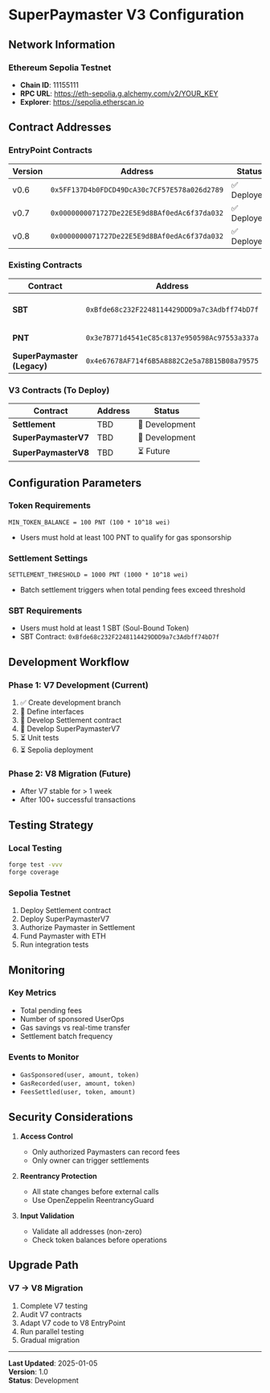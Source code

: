 # SuperPaymaster V3 Configuration

## Network Information

### Ethereum Sepolia Testnet
- **Chain ID**: 11155111
- **RPC URL**: https://eth-sepolia.g.alchemy.com/v2/YOUR_KEY
- **Explorer**: https://sepolia.etherscan.io

## Contract Addresses

### EntryPoint Contracts
| Version | Address | Status |
|---------|---------|--------|
| v0.6 | `0x5FF137D4b0FDCD49DcA30c7CF57E578a026d2789` | ✅ Deployed |
| v0.7 | `0x0000000071727De22E5E9d8BAf0edAc6f37da032` | ✅ Deployed |
| v0.8 | `0x0000000071727De22E5E9d8BAf0edAc6f37da032` | ✅ Deployed |

### Existing Contracts
| Contract | Address | Type | Verified |
|----------|---------|------|----------|
| **SBT** | `0xBfde68c232F2248114429DDD9a7c3Adbff74bD7f` | Soul-Bound Token | ✅ |
| **PNT** | `0x3e7B771d4541eC85c8137e950598Ac97553a337a` | ERC20 Token | ✅ |
| **SuperPaymaster (Legacy)** | `0x4e67678AF714f6B5A8882C2e5a78B15B08a79575` | Old Version | ✅ |

### V3 Contracts (To Deploy)
| Contract | Address | Status |
|----------|---------|--------|
| **Settlement** | TBD | 🔄 Development |
| **SuperPaymasterV7** | TBD | 🔄 Development |
| **SuperPaymasterV8** | TBD | ⏳ Future |

## Configuration Parameters

### Token Requirements
```solidity
MIN_TOKEN_BALANCE = 100 PNT (100 * 10^18 wei)
```
- Users must hold at least 100 PNT to qualify for gas sponsorship

### Settlement Settings
```solidity
SETTLEMENT_THRESHOLD = 1000 PNT (1000 * 10^18 wei)
```
- Batch settlement triggers when total pending fees exceed threshold

### SBT Requirements
- Users must hold at least 1 SBT (Soul-Bound Token)
- SBT Contract: `0xBfde68c232F2248114429DDD9a7c3Adbff74bD7f`

## Development Workflow

### Phase 1: V7 Development (Current)
1. ✅ Create development branch
2. 🔄 Define interfaces
3. 🔄 Develop Settlement contract
4. 🔄 Develop SuperPaymasterV7
5. ⏳ Unit tests
6. ⏳ Sepolia deployment

### Phase 2: V8 Migration (Future)
- After V7 stable for > 1 week
- After 100+ successful transactions

## Testing Strategy

### Local Testing
```bash
forge test -vvv
forge coverage
```

### Sepolia Testnet
1. Deploy Settlement contract
2. Deploy SuperPaymasterV7
3. Authorize Paymaster in Settlement
4. Fund Paymaster with ETH
5. Run integration tests

## Monitoring

### Key Metrics
- Total pending fees
- Number of sponsored UserOps
- Gas savings vs real-time transfer
- Settlement batch frequency

### Events to Monitor
- `GasSponsored(user, amount, token)`
- `GasRecorded(user, amount, token)`
- `FeesSettled(user, token, amount)`

## Security Considerations

1. **Access Control**
   - Only authorized Paymasters can record fees
   - Only owner can trigger settlements
   
2. **Reentrancy Protection**
   - All state changes before external calls
   - Use OpenZeppelin ReentrancyGuard

3. **Input Validation**
   - Validate all addresses (non-zero)
   - Check token balances before operations

## Upgrade Path

### V7 → V8 Migration
1. Complete V7 testing
2. Audit V7 contracts
3. Adapt V7 code to V8 EntryPoint
4. Run parallel testing
5. Gradual migration

---

**Last Updated**: 2025-01-05  
**Version**: 1.0  
**Status**: Development
